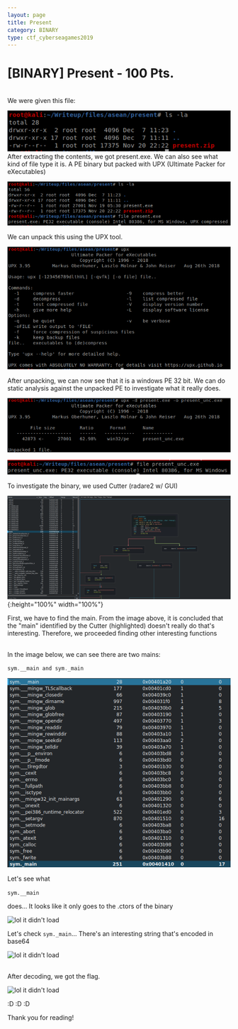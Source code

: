 ```yaml
---
layout: page
title: Present
category: BINARY
type: ctf_cyberseagames2019
---
```


# [BINARY] Present - 100 Pts.
<br />
We were given this file:
<br />

![lol it didn't load](images/present_1.png)
<br />
After extracting the contents, we got present.exe.
We can also see what kind of file type it is. A PE binary but packed with UPX (Ultimate Packer for eXecutables)

![lol it didn't load](images/present_2.png)
<br />

We can unpack this using the UPX tool.

![lol it didn't load](images/present_3.png)
<br />

After unpacking, we can now see that it is a windows PE 32 bit. We can do static analysis against the unpacked PE to investigate what it really does.

![lol it didn't load](images/present_4.png)

![lol it didn't load](images/present_5.png)
<br />

To investigate the binary, we used Cutter (radare2 w/ GUI)

![lol it didn't load](images/present_6.png){:height="100%" width="100%"}

First, we have to find the main. From the image above, it is concluded
that the "main" identified by the Cutter (highlighted)
doesn't really do that's interesting. Therefore, we proceeded finding
other interesting functions

<br />
In the image below, we can see there are two mains:

```C
sym.__main and sym._main
```

![lol it didn't load](images/present_8.png)

Let's see what 

```sym.__main``` 

does... It looks like it only goes to the .ctors of the binary

![lol it didn't load](images/present_9.png)

Let's check ```sym._main```... There's an interesting string that's encoded in base64

![lol it didn't load](images/present_10.png)

<br />
After decoding, we got the flag.


![lol it didn't load](images/present_11.png)

:D :D :D

Thank you for reading!













